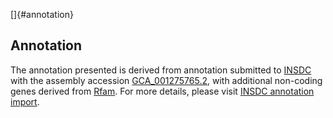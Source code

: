 []{#annotation}

Annotation
----------

The annotation presented is derived from annotation submitted to
[INSDC](http://www.insdc.org) with the assembly accession
[GCA\_001275765.2](http://www.ebi.ac.uk/ena/data/view/GCA_001275765.2),
with additional non-coding genes derived from
[Rfam](http://rfam.xfam.org/). For more details, please visit [INSDC
annotation
import](http://ensemblgenomes.org/info/data/insdc_annotation).
